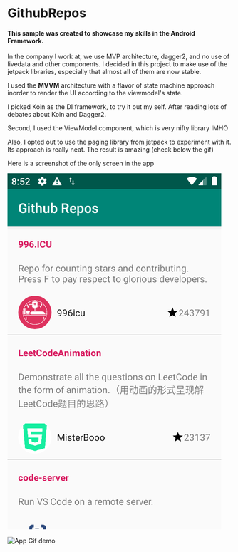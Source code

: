 # GithubRepos

#### This sample was created to showcase my skills in the Android Framework.

In the company I work at, we use MVP architecture, dagger2, and no use of livedata and other components. 
I decided in this project to make use of the jetpack libraries, especially that almost all of them are now stable.

I used the **MVVM** architecture with a flavor of state machine approach inorder to render the UI according to the 
viewmodel's state. 

I picked Koin as the DI framework, to try it out my self. After reading lots of debates about Koin and Dagger2.

Second, I used the ViewModel component, which is very nifty library IMHO

Also, I opted out to use the paging library from jetpack to experiment with it. Its approach is really neat. 
The result is amazing (check below the gif) 



Here is a screenshot of the only screen in the app


![Main screen screenshot](/screenshots/github_repos_image.png)


![App Gif demo](/screenshots/github_repo_gif.gif)
